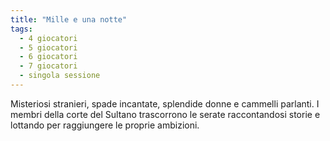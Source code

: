 ```yaml
---
title: "Mille e una notte"
tags:
  - 4 giocatori
  - 5 giocatori
  - 6 giocatori
  - 7 giocatori
  - singola sessione
---
```


Misteriosi stranieri, spade incantate, splendide donne e cammelli parlanti. I membri della corte del Sultano trascorrono le serate raccontandosi storie e lottando per raggiungere le proprie ambizioni.